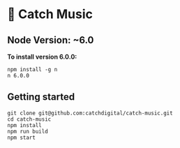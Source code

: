 :saxophone: Catch Music
===

## Node Version: ~6.0

**To install version 6.0.0:**
```
npm install -g n
n 6.0.0
```

## Getting started
```
git clone git@github.com:catchdigital/catch-music.git
cd catch-music
npm install
npm run build
npm start
```
